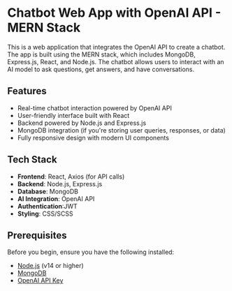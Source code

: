 # Chatbot Web App with OpenAI API - MERN Stack

This is a web application that integrates the OpenAI API to create a chatbot. The app is built using the MERN stack, which includes MongoDB, Express.js, React, and Node.js. The chatbot allows users to interact with an AI model to ask questions, get answers, and have conversations.

## Features

- Real-time chatbot interaction powered by OpenAI API
- User-friendly interface built with React
- Backend powered by Node.js and Express.js
- MongoDB integration (if you're storing user queries, responses, or data)
- Fully responsive design with modern UI components

## Tech Stack

- **Frontend**: React, Axios (for API calls)
- **Backend**: Node.js, Express.js
- **Database**: MongoDB 
- **AI Integration**: OpenAI API
- **Authentication**:JWT
- **Styling**: CSS/SCSS

## Prerequisites

Before you begin, ensure you have the following installed:

- [Node.js](https://nodejs.org/) (v14 or higher)
- [MongoDB](https://www.mongodb.com/) 
- [OpenAI API Key](https://beta.openai.com/signup/)
